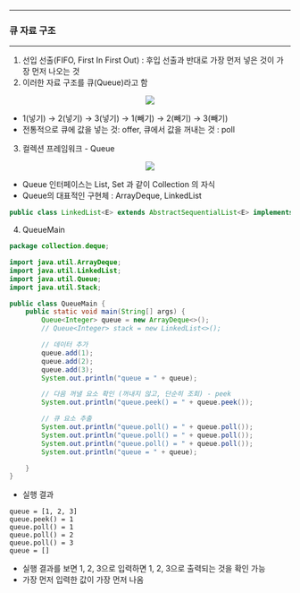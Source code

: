 -----
### 큐 자료 구조
-----
1. 선입 선출(FIFO, First In First Out) : 후입 선출과 반대로 가장 먼저 넣은 것이 가장 먼저 나오는 것
2. 이러한 자료 구조를 큐(Queue)라고 함
<div align="center">
<img src="https://github.com/user-attachments/assets/4b6df9cb-655b-4258-b31c-74975ca84f46">
</div>

  - 1(넣기) → 2(넣기) → 3(넣기) → 1(빼기) → 2(빼기) → 3(빼기)
  - 전통적으로 큐에 값을 넣는 것: offer, 큐에서 값을 꺼내는 것 : poll

3. 컬렉션 프레임워크 - Queue
<div align="center">
<img src="https://github.com/user-attachments/assets/61137213-2d26-48bd-ba2a-7b05e77e47c1">
</div>

  - Queue 인터페이스는 List, Set 과 같이 Collection 의 자식
  - Queue의 대표적인 구현체 : ArrayDeque, LinkedList
```java
public class LinkedList<E> extends AbstractSequentialList<E> implements List<E>, Deque<E>, Cloneable, java.io.Serializable {}
```

4. QueueMain
```java
package collection.deque;

import java.util.ArrayDeque;
import java.util.LinkedList;
import java.util.Queue;
import java.util.Stack;

public class QueueMain {
    public static void main(String[] args) {
        Queue<Integer> queue = new ArrayDeque<>();
        // Queue<Integer> stack = new LinkedList<>();

        // 데이터 추가
        queue.add(1);
        queue.add(2);
        queue.add(3);
        System.out.println("queue = " + queue);

        // 다음 꺼낼 요소 확인 (꺼내지 않고, 단순히 조회) - peek
        System.out.println("queue.peek() = " + queue.peek());

        // 큐 요소 추출
        System.out.println("queue.poll() = " + queue.poll());
        System.out.println("queue.poll() = " + queue.poll());
        System.out.println("queue.poll() = " + queue.poll());
        System.out.println("queue = " + queue);

    }
}
```
  - 실행 결과
```
queue = [1, 2, 3]
queue.peek() = 1
queue.poll() = 1
queue.poll() = 2
queue.poll() = 3
queue = []
```
  - 실행 결과를 보면 1, 2, 3으로 입력하면 1, 2, 3으로 출력되는 것을 확인 가능
  - 가장 먼저 입력한 값이 가장 먼저 나옴

